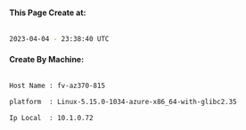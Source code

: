
   
#### This Page Create at:

```bash

2023-04-04 - 23:38:40 UTC

```

#### Create By Machine:

```bash

Host Name : fv-az370-815

platform  : Linux-5.15.0-1034-azure-x86_64-with-glibc2.35

Ip Local  : 10.1.0.72

```

